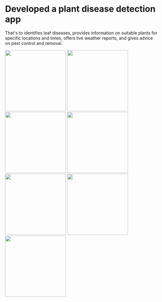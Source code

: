 
# Developed a plant disease detection app

That's to identifies leaf diseases, provides information on suitable plants for specific locations and times, offers live weather reports, and gives advice on pest control and removal.

<img src="https://github.com/Romesa-Rao/Planti/assets/69797723/25c83cf7-32f2-4794-b354-f4b06ef60940" width="200"> <img src="https://github.com/Romesa-Rao/Planti/assets/69797723/9cc6b851-affc-4605-9efe-6307a20d9a5b" width="200"> <img src="https://github.com/Romesa-Rao/Planti/assets/69797723/070fd467-3ef1-4f31-b4d5-9126c1bace39" width="200"> <img src="https://github.com/Romesa-Rao/Planti/assets/69797723/cbe32941-7318-40d4-9165-f9a0523878fb" width="200"> <img src="https://github.com/Romesa-Rao/Planti/assets/69797723/0212b09b-ad62-4258-bc5f-091fd09c4819" width="200"> <img src="https://github.com/Romesa-Rao/Planti/assets/69797723/020d51fe-ed01-49ce-a645-c4e49ba44677" width="200"> <img src="https://github.com/Romesa-Rao/Planti/assets/69797723/345051c2-2166-4b1e-a9a5-6aaa5d47844e" width="200">





